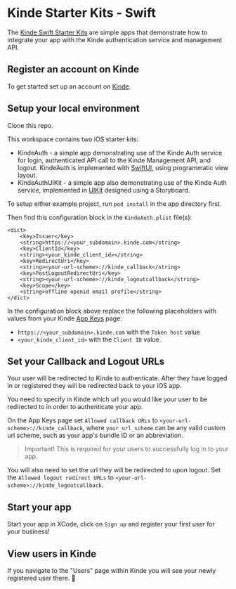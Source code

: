 # Kinde Starter Kits - Swift

The [Kinde Swift Starter Kits](https://github.com/kinde-starter-kits/kinde-swift-starter-kit) are simple apps
that demonstrate how to integrate your app with the Kinde authentication service and management API.

## Register an account on Kinde

To get started set up an account on [Kinde](https://app.kinde.com/register).

## Setup your local environment

Clone this repo.

This workspace contains two iOS starter kits:

- KindeAuth - a simple app demonstrating use of the Kinde Auth service for login, authenticated API call to the Kinde Management API, and logout.
  KindeAuth is implemented with [SwiftUI](https://developer.apple.com/documentation/swiftui/), using programmatic view layout.
- KindeAuthUIKit - a simple app also demonstrating use of the Kinde Auth service,
  implemented in [UIKit](https://developer.apple.com/documentation/uikit) designed using a Storyboard.

To setup either example project, run `pod install` in the app directory first.

Then find this configuration block in the `KindeAuth.plist` file(s):

```
<dict>
	<key>Issuer</key>
	<string>https://<your_subdomain>.kinde.com</string>
	<key>ClientId</key>
	<string><your_kinde_client_id></string>
	<key>RedirectUri</key>
	<string><your-url-scheme>://kinde_callback</string>
	<key>PostLogoutRedirectUri</key>
	<string><your-url-scheme>://kinde_logoutcallback</string>
	<key>Scope</key>
	<string>offline openid email profile</string>
</dict>
```

In the configuration block above replace the following placeholders with values from your Kinde [App Keys](https://kinde.com/docs/the-basics/getting-app-keys) page:

- `https://<your_subdomain>.kinde.com` with the `Token host` value
- `<your_kinde_client_id>` with the `Client ID` value.

## Set your Callback and Logout URLs

Your user will be redirected to Kinde to authenticate. After they have logged in or registered they will be redirected back to your iOS app.

You need to specify in Kinde which url you would like your user to be redirected to in order to authenticate your app.

On the App Keys page set `Allowed callback URLs` to `<your-url-scheme>://kinde_callback`, where `your_url_scheme` can be any valid custom url scheme,
such as your app's bundle ID or an abbreviation.

> Important! This is required for your users to successfully log in to your app.

You will also need to set the url they will be redirected to upon logout. Set the `Allowed logout redirect URLs` to `<your-url-scheme>://kinde_logoutcallback`.

## Start your app

Start your app in XCode, click on `Sign up` and register your first user for your business!

## View users in Kinde

If you navigate to the "Users" page within Kinde you will see your newly registered user there. 🚀
